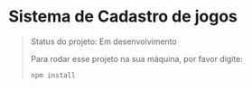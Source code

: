 <h1> Sistema de Cadastro de jogos</h1>

> Status do projeto: Em desenvolvimento
>
> Para rodar esse projeto na sua máquina, por favor digite:
>
> ```
> npm install
> ```
